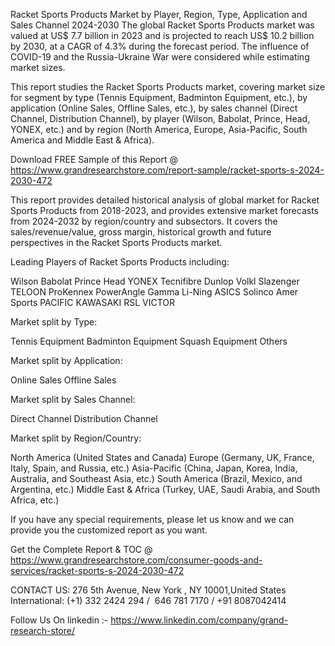 Racket Sports Products Market by Player, Region, Type, Application and Sales Channel 2024-2030
The global Racket Sports Products market was valued at US$ 7.7 billion in 2023 and is projected to reach US$ 10.2 billion by 2030, at a CAGR of 4.3% during the forecast period. The influence of COVID-19 and the Russia-Ukraine War were considered while estimating market sizes.

This report studies the Racket Sports Products market, covering market size for segment by type (Tennis Equipment, Badminton Equipment, etc.), by application (Online Sales, Offline Sales, etc.), by sales channel (Direct Channel, Distribution Channel), by player (Wilson, Babolat, Prince, Head, YONEX, etc.) and by region (North America, Europe, Asia-Pacific, South America and Middle East & Africa).

Download FREE Sample of this Report @ https://www.grandresearchstore.com/report-sample/racket-sports-s-2024-2030-472

This report provides detailed historical analysis of global market for Racket Sports Products from 2018-2023, and provides extensive market forecasts from 2024-2032 by region/country and subsectors. It covers the sales/revenue/value, gross margin, historical growth and future perspectives in the Racket Sports Products market.

Leading Players of Racket Sports Products including:

Wilson
Babolat
Prince
Head
YONEX
Tecnifibre
Dunlop
Volkl
Slazenger
TELOON
ProKennex
PowerAngle
Gamma
Li-Ning
ASICS
Solinco
Amer Sports
PACIFIC
KAWASAKI
RSL
VICTOR

Market split by Type:

Tennis Equipment
Badminton Equipment
Squash Equipment
Others

Market split by Application:

Online Sales
Offline Sales

Market split by Sales Channel:

Direct Channel
Distribution Channel

Market split by Region/Country:

North America (United States and Canada)
Europe (Germany, UK, France, Italy, Spain, and Russia, etc.)
Asia-Pacific (China, Japan, Korea, India, Australia, and Southeast Asia, etc.)
South America (Brazil, Mexico, and Argentina, etc.)
Middle East & Africa (Turkey, UAE, Saudi Arabia, and South Africa, etc.)

If you have any special requirements, please let us know and we can provide you the customized report as you want.

Get the Complete Report & TOC @ https://www.grandresearchstore.com/consumer-goods-and-services/racket-sports-s-2024-2030-472

CONTACT US:
276 5th Avenue, New York , NY 10001,United States
International: (+1) 332 2424 294 /  646 781 7170 / +91 8087042414

Follow Us On linkedin :- https://www.linkedin.com/company/grand-research-store/
